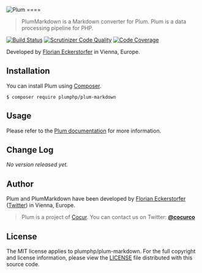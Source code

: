 <img src="https://florian.ec/img/plum/logo.png" alt="Plum">
====

> PlumMarkdown is a Markdown converter for Plum. Plum is a data processing pipeline for PHP.

[![Build Status](https://travis-ci.org/plumphp/plum-markdown.svg)](https://travis-ci.org/plumphp/plum-markdown)
[![Scrutinizer Code Quality](https://scrutinizer-ci.com/g/plumphp/plum-markdown/badges/quality-score.png?b=master)](https://scrutinizer-ci.com/g/plumphp/plum-markdown/?branch=master)
[![Code Coverage](https://scrutinizer-ci.com/g/plumphp/plum-markdown/badges/coverage.png?b=master)](https://scrutinizer-ci.com/g/plumphp/plum-markdown/?branch=master)

Developed by [Florian Eckerstorfer](https://florian.ec) in Vienna, Europe.


Installation
------------

You can install Plum using [Composer](http://getcomposer.org).

```shell
$ composer require plumphp/plum-markdown
```


Usage
-----

Please refer to the [Plum documentation](https://github.com/plumphp/plum/blob/master/docs/index.md) for more
information.


Change Log
----------

*No version released yet.*


Author
------

Plum and PlumMarkdown have been developed by [Florian Eckerstorfer](https://florian.ec)
([Twitter](https://twitter.com/Florian_)) in Vienna, Europe.

> Plum is a project of [Cocur](http://cocur.co). You can contact us on Twitter:
> [**@cocurco**](https://twitter.com/cocurco)


License
-------

The MIT license applies to plumphp/plum-markdown. For the full copyright and license information,
please view the [LICENSE](https://github.com/plumphp/plum-markdown/blob/master/LICENSE) file distributed with this
source code.
